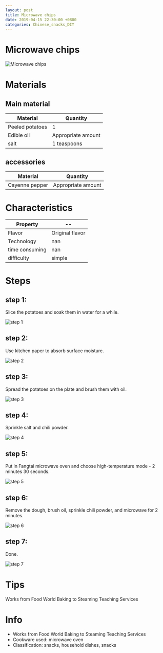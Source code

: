 ```yaml
---
layout: post
title: Microwave chips
date: 2019-04-15 22:30:00 +0800
categories: Chinese_snacks_DIY
---
```


# Microwave chips

![Microwave chips]({{site.baseurl}}/img/449975/449975.jpg)

# Materials


## Main material

Material|Quantity
--|--
Peeled potatoes|1
Edible oil|Appropriate amount
salt|1 teaspoons

## accessories

Material|Quantity
--|--
Cayenne pepper|Appropriate amount

# Characteristics

Property|--
--|--
Flavor|Original flavor
Technology|nan
time consuming|nan
difficulty|simple

# Steps

## step 1:

Slice the potatoes and soak them in water for a while.

![step 1]({{site.baseurl}}/img/449975/1.jpg)

## step 2:

Use kitchen paper to absorb surface moisture.

![step 2]({{site.baseurl}}/img/449975/2.jpg)

## step 3:

Spread the potatoes on the plate and brush them with oil.

![step 3]({{site.baseurl}}/img/449975/3.jpg)

## step 4:

Sprinkle salt and chili powder.

![step 4]({{site.baseurl}}/img/449975/4.jpg)

## step 5:

Put in Fangtai microwave oven and choose high-temperature mode - 2 minutes 30 seconds.

![step 5]({{site.baseurl}}/img/449975/5.jpg)

## step 6:

Remove the dough, brush oil, sprinkle chili powder, and microwave for 2 minutes.

![step 6]({{site.baseurl}}/img/449975/6.jpg)

## step 7:

Done.

![step 7]({{site.baseurl}}/img/449975/7.jpg)

# Tips

Works from Food World Baking to Steaming Teaching Services

# Info

- Works from Food World Baking to Steaming Teaching Services
- Cookware used: microwave oven
- Classification: snacks, household dishes, snacks